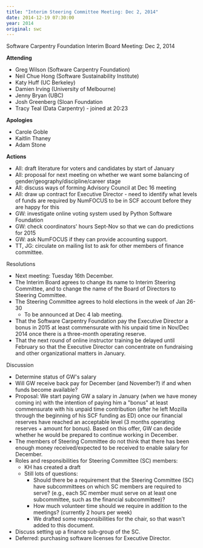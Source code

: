 ```yaml
---
title: "Interim Steering Committee Meeting: Dec 2, 2014"
date: 2014-12-19 07:30:00
year: 2014
original: swc
---
```

<p>Software Carpentry Foundation Interim Board Meeting: Dec 2, 2014</p>
<p><strong>Attending</strong></p>
<ul>
<li>Greg Wilson (Software Carpentry Foundation)</li>
<li>Neil Chue Hong (Software Sustainability Institute)</li>
<li>Katy Huff (UC Berkeley)</li>
<li>Damien Irving (University of Melbourne)</li>
<li>Jenny Bryan (UBC)</li>
<li>Josh Greenberg (Sloan Foundation</li>
<li>Tracy Teal (Data Carpentry) - joined at 20:23</li>
</ul>
<p><strong>Apologies</strong></p>
<ul>
<li>Carole Goble</li>
<li>Kaitlin Thaney</li>
<li>Adam Stone</li>
</ul>
<p><strong>Actions</strong></p>
<ul>
<li>All: draft literature for voters and candidates by start of January</li>
<li>All: proposal for next meeting on whether we want some balancing of gender/geography/discipline/career stage</li>
<li>All: discuss ways of forming Advisory Council at Dec 16 meeting</li>
<li>All: draw up contract for Executive Director - need to identify what levels of funds are required by NumFOCUS to be in SCF account before they are happy for this</li>
<li>GW: investigate online voting system used by Python Software Foundation</li>
<li>GW: check coordinators' hours Sept-Nov so that we can do predictions for 2015</li>
<li>GW: ask NumFOCUS if they can provide accounting support.</li>
<li>TT, JG: circulate on mailing list to ask for other members of finance committee.</li>
</ul>
<p>Resolutions</p>
<ul>
<li>Next meeting: Tuesday 16th December.</li>
<li>The Interim Board agrees to change its name to Interim Steering Committee, and to change the name of the Board of Directors to Steering Committee.</li>
<li>The Steering Committee agrees to hold elections in the week of Jan 26-30
  <ul>
    <li>To be announced at Dec 4 lab meeting.</li>
  </ul>
</li>
<li>That the Software Carpentry Foundation pay the Executive Director a bonus in 2015 at least commensurate with his unpaid time in Nov/Dec 2014 once there is a three-month operating reserve.</li>
<li>That the next round of online instructor training be delayed until February so that the Executive Director can concentrate on fundraising and other organizational matters in January.</li>
</ul>
<p>Discussion</p>
<ul>
<li>Determine status of GW's salary</li>
<li>Will GW receive back pay for December (and November?) if and when funds become available?</li>
<li>Proposal: We start paying GW a salary in January (when we have money coming in) with the intention of paying him a "bonus" at least commensurate with his unpaid time contribution (after he left Mozilla through the beginning of his SCF funding as ED) once our financial reserves have reached an acceptable level (3 months operating reserves + amount for bonus). Based on this offer, GW can decide whether he would be prepared to continue working in December.</li>
<li>The members of Steering Committee do not think that there has been enough money received/expected to be received to enable salary for December.</li>
<li>Roles and responsibilities for Steering Committee (SC) members:
  <ul>
    <li>KH has created a draft</li>
    <li>Still lots of questions:
      <ul>
  <li>Should there be a requirement that the Steering Committee (SC) have subcommittees on which SC members are required to serve? (e.g., each SC member must serve on at least one subcommittee, such as the financial subcommittee)?</li>
  <li>How much volunteer time should we require in addition to the meetings? (currently 2 hours per week)</li>
  <li>We drafted some responsibilities for the chair, so that wasn't added to this document.</li>
      </ul>
    </li>
  </ul>
</li>
<li>Discuss setting up a finance sub-group of the SC.</li>
<li>Deferred: purchasing software licenses for Executive Director.</li>
</ul>
